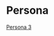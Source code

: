 # Persona
[Persona 3](https://github.com/verbes4/free-persona-smt/blob/main/persona/persona%203/persona%203.md)
